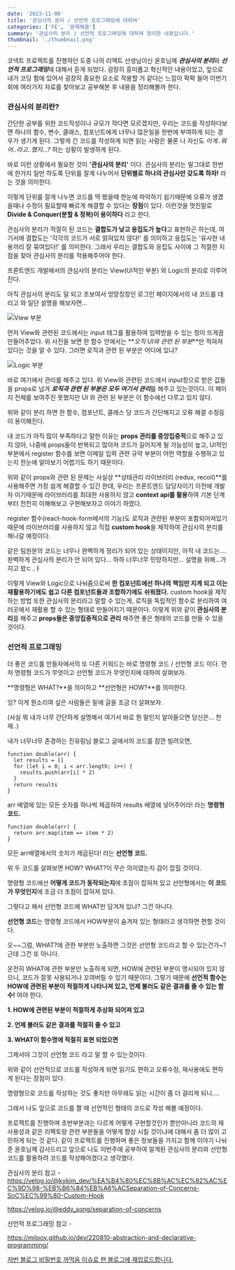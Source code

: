 ```yaml
---
date: '2023-11-06'
title: '관심사의 분리 / 선언적 프로그래밍에 대하여'
categories: ['FE', '문제해결']
summary: '관심사의 분리 / 선언적 프로그래밍에 대하여 정리한 내용입니다.'
thumbnail: './thumbnail.png'
---
```


코넥트 프로젝트를 진행하던 도중 나의 리액트 선생님이신 윤호님께 ***관심사의 분리***와 ***선언적 프로그래밍***에 대해서 듣게 되었다. 굉장히 흥미롭고 혁신적인 내용이었고, 앞으로 내가 코딩 함에 있어서 굉장히 중요한 요소로 작용할 거 같다는 느낌이 팍팍 들어 이번기회에 여러가지 자료를 찾아보고 공부해본 후 내용을 정리해볼까 한다.

### 관심사의 분리란?

간단한 공부를 위한 코드작성이나 규모가 작다면 모르겠지만, 우리는 코드를 작성하다보면 하나의 함수, 변수, 클래스, 컴포넌트에게 너무나 많은일을 한번에 부여하게 되는 경우가 생기게 된다. 그렇게 긴 코드를 작성하게 되면 읽는 사람은 물론 나 자신도 _이게..뭐어..라고..했지...?_ 하는 상황이 발생하게 된다.

바로 이런 상황에서 필요한 것이 **'관심사의 분리'** 이다. 관심사의 분리는 말그대로 한번에 한가지 일만 하도록 단위를 잘게 나누어서 **단위별로 하나의 관심사만 갖도록 하자!** 라는 것을 의미한다.

이렇게 단위를 잘게 나누면 코드를 딱 봤을때 한눈에 파악하기 쉽기때문에 오류가 생겼을때나 수정이 필요할때 빠르게 해결할 수 있다는 **장점**이 있다. 이런것을 멋진말로 **Divide & Conquer(분할 & 정복)이 용이하다** 라고 한다.

관심사의 분리가 적절히 된 코드는 **결합도가 낮고 응집도가 높다**고 표현하곤 하는데,
여기서에 결합도는 '각각의 코드가 서로 얽혀있지 않다!' 를 의미하고
응집도는 '유사한 내용끼리 잘 묶여있다!' 를 의미한다.
그래서 우리는 결합도와 응집도 사이에 그 적절한 지점을 찾아 관심사의 분리를 적용해주어야 한다.

프론트엔드 개발에서의 관심사의 분리는 View(UI적인 부분) 와 Logic의 분리로 이루어진다.

아직 관심사의 분리도 덜 되고 초보여서 엉망징창인 로그인 페이지에서의 내 코드를 데리고 와 일단 설명을 해보자면...

![View 부분](https://velog.velcdn.com/images/hoeun0723/post/ee6fc5d8-fad1-48a0-a0f7-f4b2c9d15e8c/image.png)

먼저 View와 관련된 코드에서는 input 태그를 활용하여 입력받을 수 있는 창이 뜨게끔 만들어주었다. 위 사진을 보면 한 함수 안에서는 **_오직 UI와 관련 된 부분_**만 적혀져 있다는 것을 알 수 있다. 그러면 로직과 관련 된 부분은 어디에 있냐?

![Logic 부분](https://velog.velcdn.com/images/hoeun0723/post/9c5278f2-ba29-44d5-a53a-bd4d7a6f9af1/image.png)

바로 여기에서 관리를 해주고 있다. 위 View와 관련된 코드에서 input창으로 받은 값들을 props로 넘겨 ***로직과 관련 된 부분은 모두 여기서 관리***를 해주고 있는것이다. 이 페이지 전체를 보여주진 못했지만 UI 와 관련 된 부분은 이 함수에선 다루고 있지 않다.

위와 같이 분리 하면 한 함수, 컴포넌트, 클래스 당 코드가 간단해지고 오류 해결 수정등이 용이해진다.

내 코드가 아직 많이 부족하다고 말한 이유는 **props 관리를 중앙집중적**으로 해주고 있지 않아, 나중에 props들이 반복되고 많아져 코드가 길어지게 될 가능성이 높고, UI적인 부분에서 register 함수를 보면 이메일 입력 관련 규약 부분이 어떤 역할을 수행하고 있는지 한눈에 알아보기 어렵기도 하기 때문이다.

위와 같이 props와 관련 된 문제는 사실상 **상태관리 라이브러리 (redux, recoil)**를 사용해주면 가장 쉽게 해결할 수 있긴 한데, 우리는 프론트엔드 담당자이기 이전에 개발자 이기때문에 라이브러리를 최대한 사용하지 않고 **context api를 활용**하여 기본 단계부터 천천히 이해해보고 구현해보자고 이야기 하였다.

register 함수(react-hook-form에서의 기능)도 로직과 관련된 부분이 포함되어져있기 때문에 라이브러리를 사용하지 않고 직접 **custom hook**을 제작하여 관심사의 분리를 해나갈 예정이다.

같은 팀원분의 코드는 너무나 완벽하게 정리가 되어 있는 상태이지만,
아직 내 코드는.... 완벽하게 관심사의 분리가 안 되어 있다... 하하
너무너무 민망하지만... 설명을 위해...가지고 왔ㄷ..ㅏ

이렇게 View와 Logic으로 나눠줌으로써 **한 컴포넌트에선 하나의 책임만 지게 되고 이는 재활용하기에도 쉽고 다른 컴포넌트들과 조합하기에도 쉬워졌다.**
custom hook을 제작하는 방법 또한 관심사의 분리라고 말할 수 있는게, 로직을 독립적인 함수로 분리하여 여러곳에서 재활용 할 수 있는 형태로 만들어지기 때문이다.
이렇게 위와 같이 **관심사의 분리**를 해주고 **props들은 중앙집중적으로 관리** 해주면 좋은 형태의 코드를 만들 수 있을 것이다.

### 선언적 프로그래밍

더 좋은 코드를 만들자에서의 또 다른 키워드는 바로 명령형 코드 / 선언형 코드 이다.
먼저 명령형 코드가 무엇이고 선언형 코드가 무엇인지에 대하여 살펴보자.

**명령형은 WHAT?**을 의미하고 **선언형은 HOW?**를 의미한다.

잉? 이게 뭔소리여 싶은 사람들은 밑에 글을 조금 더 살펴보자.

(사실 뭐 내가 너무 간단하게 설명해서 여기서 바로 뭔 말인지 알아들으면 당신은... 천재..)

내가 너무너무 존경하는 진유림님 블로그 글에서의 코드를 잠깐 빌려오면,

```
function double(arr) {
  let results = []
  for (let i = 0; i < arr.length; i++) {
    results.push(arr[i] * 2)
  }
  return results
}
```

arr 배열에 있는 모든 숫자를 하나씩 제곱하여 results 배열에 넣어주어라! 라는 **명령형 코드.**

```
function double(arr) {
  return arr.map(item => item * 2)
}
```

모든 arr배열에서의 숫자가 제곱된다! 라는 **선언형 코드.**

위 두 코드를 살펴보면 HOW? WHAT?이 무슨 의미였는지 감이 잡힐 것이다.

명령형 코드에선 **어떻게 코드가 동작되는지**에 초점이 잡혀져 있고 선언형에서는 **이 코드가 무엇인지**에 조금 더 초점이 잡혀져 있다.

그렇다고 해서 선언형 코드에 WHAT만 담겨져 있냐? 그건 아니다.

**선언형 코드**는 명령형 코드에서 HOW부분이 숨겨져 있는 형태라고 생각하면 편할 것이다.

오~~그럼, WHAT?에 관한 부분만 노출하면 그것은 선언형 코드라고 할 수 있는건가~? 근데 그건 또 아니다.

온전히 WHAT에 관한 부분만 노출하게 되면, HOW에 관련된 부분이 명시되어 있지 않으니, 코드가 잘못 사용되거나 꼬여버릴 수 있기 때문이다. 그렇기 때문에 **선언적 함수는 HOW에 관련된 부분이 적절하게 나타나져 있고, 언제 불러도 같은 결과를 줄 수 있는 함수!** 여야 한다.

**1. HOW에 관련된 부분이 적절하게 추상화 되어져 있고**

**2. 언제 불러도 같은 결과를 적절히 줄 수 있고**

**3. WHAT이 함수명에 적절히 표현 되었으면**

그제서야 그것이 선언형 코드 라고 말 할 수 있는것이다.

위와 같이 선언적으로 코드를 작성하게 되면 읽기도 편하고 오류수정, 재사용에도 편하게 된다는 장점이 있다.

명령형으로 코드를 작성하는 것도 좋지만 아무래도 읽는 시간이 좀 더 걸리게 되니....

그래서 나도 앞으로 코드를 짤 때 선언적인 형태의 코드로 작성 해볼 예정이다.

프로젝트를 진행하며 초반부분과는 다르게 어떻게 구현할것인가 뿐만아니라 코드의 재사용성과 같은 리펙토랑 관련 부분들을 어떻게 향상 시킬 것이냐에 대해서 좀 더 많이 고민하게 되는 것 같다. 같이 프로젝트를 진행하며 좋은 정보들을 가지고 함께 이야기 나눠준 윤호님께 감사드리고 앞으로 나도 이번주에 공부하여 알게된 관심사의 분리와 선언형 코드를 활용하려 코드를 작성해야겠다고 생각했다.

관심사의 분리 참고 -
https://velog.io/@kykim_dev/%EA%B4%80%EC%8B%AC%EC%82%AC%EC%9D%98-%EB%B6%84%EB%A6%ACSeparation-of-Concerns-SoC%EC%99%80-Custom-Hook

https://velog.io/@eddy_song/separation-of-concerns

선언적 프로그래밍 참고 -

https://milooy.github.io/dev/220810-abstraction-and-declarative-programming/

[저번 블로그 비밀번호 까먹음 이슈로 현 블로그에 재업로드합니다.](https://hoeunwang.tistory.com/30)
